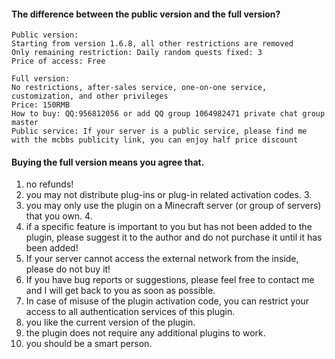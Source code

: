 #### The difference between the public version and the full version?
```
Public version:
Starting from version 1.6.8, all other restrictions are removed
Only remaining restriction: Daily random quests fixed: 3
Price of access: Free

Full version:
No restrictions, after-sales service, one-on-one service, customization, and other privileges
Price: 150RMB
How to buy: QQ:956812056 or add QQ group 1064982471 private chat group master
Public service: If your server is a public service, please find me with the mcbbs publicity link, you can enjoy half price discount
```

#### Buying the full version means you agree that.
1. no refunds!
2. you may not distribute plug-ins or plug-in related activation codes. 3.
3. you may only use the plugin on a Minecraft server (or group of servers) that you own. 4.
4. if a specific feature is important to you but has not been added to the plugin, please suggest it to the author and do not purchase it until it has been added!
5. If your server cannot access the external network from the inside, please do not buy it!
6. If you have bug reports or suggestions, please feel free to contact me and I will get back to you as soon as possible.
7. In case of misuse of the plugin activation code, you can restrict your access to all authentication services of this plugin.
8. you like the current version of the plugin.
9. the plugin does not require any additional plugins to work.
10. you should be a smart person.